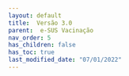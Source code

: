 ```yaml
---
layout: default
title:  Versão 3.0
parent:  e-SUS Vacinação
nav_order: 5
has_children: false
has_toc: true
last_modified_date: "07/01/2022"
---
```


